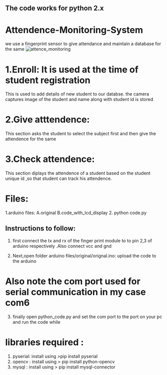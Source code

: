 ## The code works for python 2.x 

# Attendence-Monitoring-System
we use a fingerprint sensor to give attendance  and maintain a database for the same
![attence_monitoring](https://user-images.githubusercontent.com/34301506/47965326-ab02a580-e06b-11e8-8d34-0e4dc5f5f3fe.png)


# 1.Enroll: It is used at the time of student registration
This is used to add details of  new student to our databse.
the camera captures image of the student and  name along with student id is stored
# 2.Give atttendence:
This section asks the student to select the subject first and then give the attendence for the same 
# 3.Check attendence:
This section diplays the attendence of a student based on the student unique id ,so that student can track his attendence.


# Files:
1.arduino files:
	A.original
	B.code_with_lcd_display
2. python code.py

 
## Instructions to follow:

1. first connect the tx and rx of the finger print module to to pin 2,3 of arduino respectively .Also connect vcc and gnd

2. Next,open  folder arduino files/original/orignal.ino:
 upload the code to the arduino
# Also note the com port used for serial communication  in my case com6
3. finally open python_code.py  and set the com port to the port on your pc and run the code while 



# libraries required :
1. pyserial: install using >pip install pyserial
2. opencv : install using > pip install python-opencv
3. mysql : install using > pip install mysql-connector 


